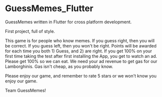 # GuessMemes_Flutter
GuessMemes written in Flutter for cross platform development.

First project, full of style.

This game is for people who know memes. If you guess right, then you will be correct. If you guess left, then you won't be right. Points will be awarded for each time you both 1) Guess, and 2) are right. If you get 100% on your first time taking the test after first installing the App, you get to watch an ad. Please get 100% so we can eat. We need your ad revenue to get gas for our Lamborghinis. Gas isn't cheap, as you probably know.

Please enjoy our game, and remember to rate 5 stars or we won't know you enjoy our game.

Team GuessMemes!